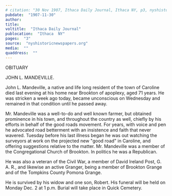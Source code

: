 ```yaml
---
# citation: "30 Nov 1907, Ithaca Daily Journal, Ithaca NY, p3, nyshistoricnewspapers.org."
pubdate:  "1907-11-30"
author: 
title: 
voltitle:  "Ithaca Daily Journal"
publocation:  "Ithaca  NY"
pages:  "3"
source:  "nyshistoricnewspapers.org"
media:  ""
quaddress:  ""
---
```

OBITUARY

JOHN L. MANDEVILLE.

John L. Mandeville, a native and life long resident of the town of Caroline died last evening at his home near Brookton of apoplexy, aged 71 years. He was stricken a week ago today, became unconscious on Wednesday and remained in that condition until he passed away.

Mr. Mandeville was a well-to-do and well known farmer, but obtained prominence in his town, and throughout the country as well, chiefly by his efforts in behalf of the good roads movement. For years, with voice and pen he advocated road betterment with an insistence and faith that never wavered. Tuesday before his last illness began he was out watching the surveyors at work on the projected new "good road" in Caroline, and offering suggestions relative to the matter. Mr. Mandeville was a member of the Congregational Church of Brookton. In politics he was a Republican.

He was also a veteran of the Civil War, a member of David Ireland Post, G. A. R., and likewise an active Granger, being a member of Brookton Grange and of the Tompkins County Pomona Grange.

He is survived by his widow and one son, Robert. His funeral will be held on Monday Dec. 2 at 1 p.m. Burial will take place in Quick Cemetery.

